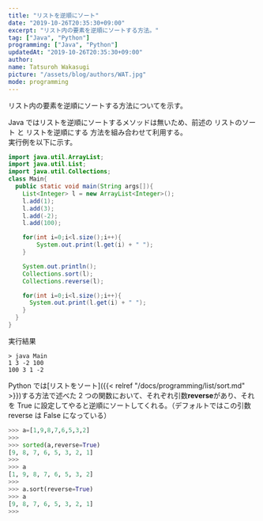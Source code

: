 ```yaml
---
title: "リストを逆順にソート"
date: "2019-10-26T20:35:30+09:00"
excerpt: "リスト内の要素を逆順にソートする方法。"
tag: ["Java", "Python"]
programming: ["Java", "Python"]
updatedAt: "2019-10-26T20:35:30+09:00"
author:
name: Tatsuroh Wakasugi
picture: "/assets/blog/authors/WAT.jpg"
mode: programming
---
```


リスト内の要素を逆順にソートする方法についてを示す。

<div class="note_content_by_programming_language" id="note_content_Java">

Java ではリストを逆順にソートするメソッドは無いため、前述の リストのソート と リストを逆順にする 方法を組み合わせて利用する。  
実行例を以下に示す。

```java
import java.util.ArrayList;
import java.util.List;
import java.util.Collections;
class Main{
  public static void main(String args[]){
    List<Integer> l = new ArrayList<Integer>();
    l.add(1);
    l.add(3);
    l.add(-2);
    l.add(100);

    for(int i=0;i<l.size();i++){
        System.out.print(l.get(i) + " ");
    }

    System.out.println();
    Collections.sort(l);
    Collections.reverse(l);

    for(int i=0;i<l.size();i++){
      System.out.print(l.get(i) + " ");
    }
  }
}
```

実行結果

```
> java Main
1 3 -2 100
100 3 1 -2
```

</div>
<div class="note_content_by_programming_language" id="note_content_Python">

Python では[リストをソート]({{< relref "/docs/programming/list/sort.md" >}})する方法で述べた 2 つの関数において、それぞれ引数**reverse**があり、それを True に設定してやると逆順にソートしてくれる。（デフォルトではこの引数 reverse は False になっている）

```python
>>> a=[1,9,8,7,6,5,3,2]
>>>
>>> sorted(a,reverse=True)
[9, 8, 7, 6, 5, 3, 2, 1]
>>>
>>> a
[1, 9, 8, 7, 6, 5, 3, 2]
>>>
>>> a.sort(reverse=True)
>>> a
[9, 8, 7, 6, 5, 3, 2, 1]
>>>
```

</div>
